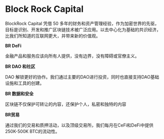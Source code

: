 # Block Rock Capital

BlockRock Capital 凭借 50 多年的财务和资产管理经验，作为加密世界的先驱，目标是识别、开发和推广区块链技术被广泛应用。以去中心化为基础的共识经济，比我们所知道的互联网更大，并带来新的价值观。

**BR DeFi**

‎金融产品和服务应该向所有人提供，没有边界，没有障碍或官僚主义。‎

**‎BR DAO 和社区‎**

‎DAO 解锁更好的协作。我们通过主要的DAO进行投资，同时也直接支持DAO基础设施和工具的创建。‎

**BR 数据和安全‎**

‎区块链不仅保护可转让的内容，还保护个人，私密和独特的内容‎

**‎BR贸易‎**

‎通过我们的交易和质押活动，以及顶级交易所，我们每月在CeFi和DeFi中提供250K-500K BTC的流动性。‎
